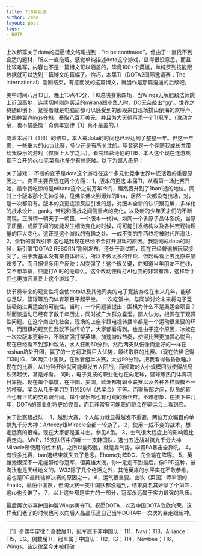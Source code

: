 ```yaml
---
title: TI6观后感
author: Zebo
layout: post
tags:
- DOTA
---
```

上次那篇关于dota的逗逼博文结尾提到：“to be continued”，但由于一直找不到合适的题材，所以一直拖着。感觉单纯描述dota这个游戏，显得很没意思，而且比较难写，内容也不是一篇博文可以涵盖的，毕竟100+个英雄，单纯罗列技能跟数据就可以达到三篇博文的篇幅了。恰巧，本届TI（DOTA2国际邀请赛：The International）刚刚结束，有感而发的这篇博文，就当作是那篇逗逼的后续吧。

美中时间八月13日，晚上10点40分，TI6总决赛第四场，当Wings无解肥敌法师跳上近卫高地，连续切掉刚刚买活的mirana跟小鱼人时，DC无奈敲出“gg”。世界之树随即倒下，紧接着就是电脑前都可以感受到的那段来自现场排山倒海的欢呼声。护国神翼Wings夺魁，豪取八百万美元，并且为大天朝再添一个TI冠军。（激动之余，也不禁感慨：奇偶年定律［1］真不是盖的。）

随着本届TI（TI6）的结束，本人戒dota的时间也已经达到了整整一年。但这一年来，一些重大的dota比赛，多少还是有所关注的。毕竟这是一个伴随我成长并带给我快乐的游戏（仅限上大学之后）。看完精彩绝伦的TI6，本人这个现在连游戏都不会开的dota老菜鸟也多少有些感触。以下为鄙人愚见：

关于游戏：
不断的变革是dota这个游戏在这个多元化竞争世界中还活着的重要原因之一。变革主要表现在两个方面：
1，版本的更迭
本届TI，从看第一场比赛开始，最令我吃惊的是mirana这个之前万年冷门，居然晋升到了1ban1选的地位。同时上个版本那个见神杀神，见佛杀佛火到爆炸的lina，居然一次都没有出场，对，是一次都没有。版本的变更连锁反应引发的是，对版本全新的认识跟见解，多样化的战术设计，gank，带线和团战之间侧重点的变化，以及新的少年天才们的不断涌现。正所谓一朝天子一朝臣，一个版本一代神。如同一个多原子晶体系统，当原子质量，或原子间的势能发生细微变化的时候，将可能引发结构以及各种宏观物理量的巨大变化。这正是这个游戏的有趣之处。一成不变的东西终将被时代所淘汰。
2，全新的游戏引擎
这也是我现在已经不会打开游戏的原因。我刚刚戒dota的时候，新引擎“DOTA2 REBORN”刚刚发布，还处于测试期，现在已经普遍被玩家接受了。由于我基本没有亲自体验过，所以不做太多的评论，但起码看上去比原来酷炫多了。而且据很多用户反映：AI变强了！这个很关键，你知道当年朋友不在线，又不想单排，只能打AI时的无聊么。这个改动使得打AI也变的非常有趣，这样新手们也更加容易爱上这个游戏了。

快节奏带来的观赏性将会使dota以及其他同类的电子竞技游戏在未来几年，能够与足球，篮球等热门体育项目平起平坐。
一次吃饭中，与同学讨论未来将电子竞技吸纳进奥运会的可能性。当时，一个问题被提出：围棋为什么不是奥运会项目？然而该运动已经有了数千年历史，同时被广大群众喜爱。鄙人认为，根源在于观赏性问题。在这个商业化社会，现场的上座率跟电视转播率都是一个运动很重要的环节。而围棋的观赏性我就不做评论了，大家都看得到。也是由于这个原因，冰蛙在一次次版本更新中，不断加强打架英雄，加速游戏节奏，使得比赛更加赏心悦目。现在已经看不到那种敌法，水人狂刷60分钟，然后两支队伍像商量好的一样在roshan坑处开团，赢了的一方将取得巨大优势，最终取胜的比赛。（现在依稀记得TI3时IG，DK两只中国队，在败者组半决赛，大战99分钟，把我看得昏昏欲睡。）现在的比赛，从1分钟开始就可能爆发五人团战，而频繁的大小规模团战使得战局跌荡起伏，甚是好看。
同时，电子竞技的职业化也在向足球，篮球等热门体育项目靠拢。现在每个季度，在中国，美国，欧洲都有职业联赛以及各种各样规模不一的杯赛。奖金从几千美刀到TI的20M（总奖金）不等。而聚乐部之间，队员的转会也有正式的交易跟合同。每个聚乐部也有可观的粉丝群。不难想象，在接下来几年，DOTA的职业化将更加完善，而且非常有可能我们将会在奥运会上看到它。

关于比赛跟战队：
1，越到大赛，个人能力就显得越发不重要。两位万众瞩目的单排九千分大神：Arteezy跟Miracle全都一轮游了。
2，使用一成不变的战术，想走远真的很难，现在大家都是圣斗士。参见A鱼。
3，士气很大程度上的影响着比赛走向。MVP，16支队伍中的唯一一支韩国队，选出五近战对抗九千分大神Miracle所使用的伐木机。之所以能取胜，就是靠气势，毕竟PA暴击全靠吼。
4，有很多比赛，ban选结束就失去了悬念。Ehome对阵DC，完全输在阵容。
5，英雄池很深不一定能带给你冠军，但英雄太浅，你一定走不到最后。像PPD这种，被淘汰也是天经地义的。W33除了几个绝活之外，其他英雄的水平实在不敢恭维，这也是DC最终输掉决赛的原因之一。
6，运气很重要。由牧（菜国）师率领的Fnatic，最怕中国队，但淘汰赛一支中国队都没碰到，结果莫名其妙拿了个第四，这rp也没谁了。
7，以上这些都是实力的一部分，冠军永远属于实力最强的队伍。

最后再次恭喜护国神翼Wings勇夺TI。祝愿DOTA，以及中国DOTA欣欣向荣，这样我们老了的时候也可以向后人晶晶乐道自己当年DOTA中一次次的暴走跟超神。


----------

［1］奇偶年定律：奇数届TI，冠军属于非中国队：TI1，Navi；TI3，Alliance；TI5，EG。偶数届TI，冠军属于中国队：TI2，IG；TI4，Newbee；TI6，Wings。该定律至今未被打破
